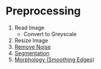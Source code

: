 # Preprocessing

1) Read Image
   - Convert to Greyscale
2) Resize Image
3) [Remove Noise](Remove_Noise/README.md)
4) [Segmentation](Segmentation/README.md)
5) [Morphology (Smoothing Edges)](Morphology/README.md)
